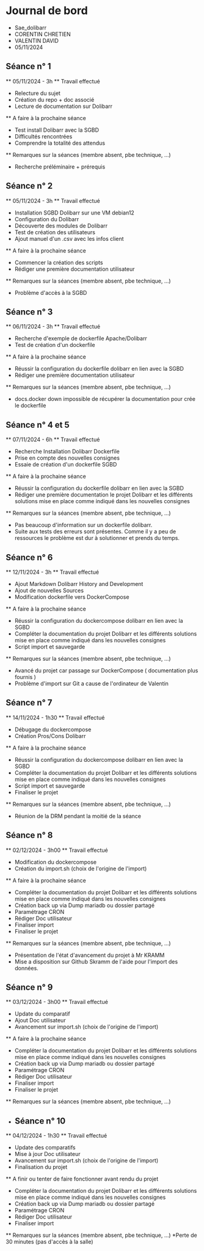 # Journal de bord

* Sae_dolibarr
* CORENTIN CHRETIEN
* VALENTIN DAVID
* 05/11/2024


## Séance n° 1

** 05/11/2024 - 3h
** Travail effectué
* Relecture du sujet
* Création du repo + doc associé
* Lecture de documentation sur Dolibarr
  
** A faire à la prochaine séance
* Test install Dolibarr avec la SGBD
* Difficultés rencontrées
* Comprendre la totalité des attendus
  
** Remarques sur la séances (membre absent, pbe technique, ...)
* Recherche préléminaire + prérequis


## Séance n° 2

** 05/11/2024 - 3h
** Travail effectué
* Installation SGBD Dolibarr sur une VM debian12
* Configuration du Dolibarr
* Découverte des modules de Dolibarr
* Test de création des utilisateurs
* Ajout manuel d'un .csv avec les infos client 
  
** A faire à la prochaine séance
* Commencer la création des scripts
* Rédiger une première documentation utilisateur
  
** Remarques sur la séances (membre absent, pbe technique, ...)
* Problème d'accès à la SGBD

  
## Séance n° 3

** 06/11/2024 - 3h
** Travail effectué
* Recherche d'exemple de dockerfile Apache/Dolibarr
* Test de création d'un dockerfile

** A faire à la prochaine séance
* Réussir la configuration du dockerfile dolibarr en lien avec la SGBD
* Rédiger une première documentation utilisateur
  
** Remarques sur la séances (membre absent, pbe technique, ...)
* docs.docker down impossible de récupérer la documentation pour crée le dockerfile


## Séance n° 4 et 5

** 07/11/2024 - 6h
** Travail effectué
* Recherche Installation Dolibarr Dockerfile
* Prise en compte des nouvelles consignes
* Essaie de création d'un dockerfile SGBD

** A faire à la prochaine séance
* Réussir la configuration du dockerfile dolibarr en lien avec la SGBD
* Rédiger une première documentation le projet Dolibarr et les différents solutions mise en place comme indiqué dans les nouvelles consignes
  
** Remarques sur la séances (membre absent, pbe technique, ...)
* Pas beaucoup d'information sur un dockerfile dolibarr.
* Suite aux tests des erreurs sont présentes. Comme il y a peu de ressources le problème est dur à solutionner et prends du temps.


## Séance n° 6

** 12/11/2024 - 3h
** Travail effectué
* Ajout Markdown Dolibarr History and Development
* Ajout de nouvelles Sources
* Modification dockerfile vers DockerCompose

** A faire à la prochaine séance
* Réussir la configuration du dockercompose dolibarr en lien avec la SGBD
* Compléter la documentation du projet Dolibarr et les différents solutions mise en place comme indiqué dans les nouvelles consignes
* Script import et sauvegarde
  
** Remarques sur la séances (membre absent, pbe technique, ...)
* Avancé du projet car passage sur DockerCompose ( documentation plus fournis )
* Problème d'import sur Git a cause de l'ordinateur de Valentin

## Séance n° 7

** 14/11/2024 - 1h30
** Travail effectué
* Débugage du dockercompose
* Création Pros/Cons Dolibarr

** A faire à la prochaine séance
* Réussir la configuration du dockercompose dolibarr en lien avec la SGBD
* Compléter la documentation du projet Dolibarr et les différents solutions mise en place comme indiqué dans les nouvelles consignes
* Script import et sauvegarde
* Finaliser le projet
  
** Remarques sur la séances (membre absent, pbe technique, ...)
* Réunion de la DRM pendant la moitié de la séance


## Séance n° 8

** 02/12/2024 - 3h00
** Travail effectué
* Modification du dockercompose
* Création du import.sh (choix de l'origine de l'import)


** A faire à la prochaine séance
* Compléter la documentation du projet Dolibarr et les différents solutions mise en place comme indiqué dans les nouvelles consignes
* Création back up via Dump mariadb ou dossier partagé
* Paramétrage CRON 
* Rédiger Doc utilisateur
* Finaliser import
* Finaliser le projet
  
** Remarques sur la séances (membre absent, pbe technique, ...)
* Présentation de l'état d'avancement du projet à Mr KRAMM
* Mise a disposition sur Github Skramm de l'aide pour l'import des données.

  
 ## Séance n° 9

** 03/12/2024 - 3h00
** Travail effectué
* Update du comparatif
* Ajout Doc utilisateur
* Avancement sur import.sh (choix de l'origine de l'import)


** A faire à la prochaine séance
* Compléter la documentation du projet Dolibarr et les différents solutions mise en place comme indiqué dans les nouvelles consignes
* Création back up via Dump mariadb ou dossier partagé
* Paramétrage CRON 
* Rédiger Doc utilisateur
* Finaliser import
* Finaliser le projet
  
** Remarques sur la séances (membre absent, pbe technique, ...)

* ## Séance n° 10

** 04/12/2024 - 1h30
** Travail effectué
* Update des comparatifs
* Mise à jour Doc utilisateur
* Avancement sur import.sh (choix de l'origine de l'import)
* Finalisation du projet

** A finir ou tenter de faire fonctionner avant rendu du projet
* Compléter la documentation du projet Dolibarr et les différents solutions mise en place comme indiqué dans les nouvelles consignes
* Création back up via Dump mariadb ou dossier partagé
* Paramétrage CRON 
* Rédiger Doc utilisateur
* Finaliser import

  
** Remarques sur la séances (membre absent, pbe technique, ...)
*Perte de 30 minutes (pas d'accès à la salle)

